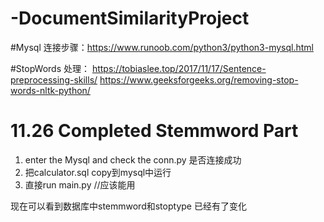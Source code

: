 # -DocumentSimilarityProject

#Mysql 连接步骤：https://www.runoob.com/python3/python3-mysql.html

#StopWords 处理：    https://tobiaslee.top/2017/11/17/Sentence-preprocessing-skills/
                    https://www.geeksforgeeks.org/removing-stop-words-nltk-python/



# 11.26 Completed Stemmword Part
1. enter the Mysql and check the conn.py 是否连接成功
2. 把calculator.sql copy到mysql中运行
3. 直接run main.py  //应该能用

现在可以看到数据库中stemmword和stoptype 已经有了变化

